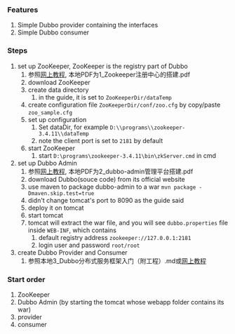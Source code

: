 ### Features

1. Simple Dubbo provider containing the interfaces
2. Simple Dubbo consumer

### Steps

1. set up ZooKeeper, ZooKeeper is the registry part of Dubbo
   1. 参照[网上教程](http://blog.csdn.net/u013142781/article/details/50395650), 本地PDF为1_Zookeeper注册中心的搭建.pdf
   2. download ZooKeeper
   3. create data directory
      1. in the guide, it is set to `ZooKeeperDir/dataTemp`
   4. create configuration file `ZooKeeperDir/conf/zoo.cfg` by copy/paste `zoo_sample.cfg`
   5. set up configuration
      1. Set dataDir, for example `D:\\programs\\zookeeper-3.4.11\\dataTemp`
      2. note the client port is set to `2181` by default
   6. start ZooKeeper
      1. start `D:\programs\zookeeper-3.4.11\bin\zkServer.cmd` in cmd
2. set up Dubbo Admin
   1. 参照[网上教程](http://blog.csdn.net/u013142781/article/details/50396621), 本地PDF为2_dubbo-admin管理平台搭建.pdf
   2. download Dubbo(souce code) from its official website
   3. use maven to package dubbo-admin to a war `mvn package -Dmaven.skip.test=true`
   4. didn't change tomcat's port to 8090 as the guide said
   5. deploy it on tomcat
   6. start tomcat
   7. tomcat will extract the war file, and you will see `dubbo.properties` file inside `WEB-INF`, which contains 
      1. default registry address `zookeeper://127.0.0.1:2181`
      2. login user and password `root/root`
3. create Dubbo Provider and Consumer
   1. 参照本地3_Dubbo分布式服务框架入门（附工程）.md或[网上教程](https://www.kancloud.cn/digest/javaframe/125576)


### Start order

1. ZooKeeper
2. Dubbo Admin (by starting the tomcat whose webapp folder contains its war)
3. provider
4. consumer